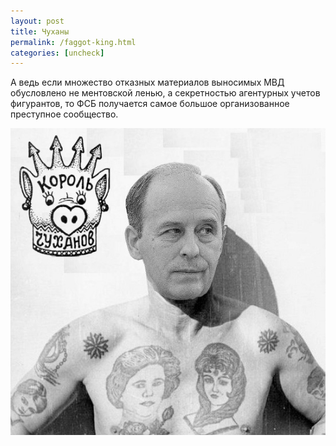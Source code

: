 ```yaml
---
layout: post
title: Чуханы
permalink: /faggot-king.html
categories: [uncheck]
---
```


А ведь если множество отказных материалов выносимых МВД обусловлено не ментовской ленью, а секретностью агентурных учетов фигурантов, то ФСБ получается самое большое организованное преступное сообщество.

![Король чуханов](/images/2019/09/bortn2.jpg)
